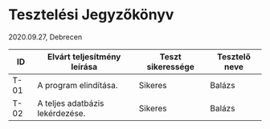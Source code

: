 # Tesztelési Jegyzőkönyv
2020.09.27, Debrecen

ID   | Elvárt teljesítmény leírása | Teszt sikeressége | Tesztelő neve
----|----------|-----------|---------|
T-01 | A program elindítása. | Sikeres | Balázs
T-02 | A teljes adatbázis lekérdezése. | Sikeres | Balázs
